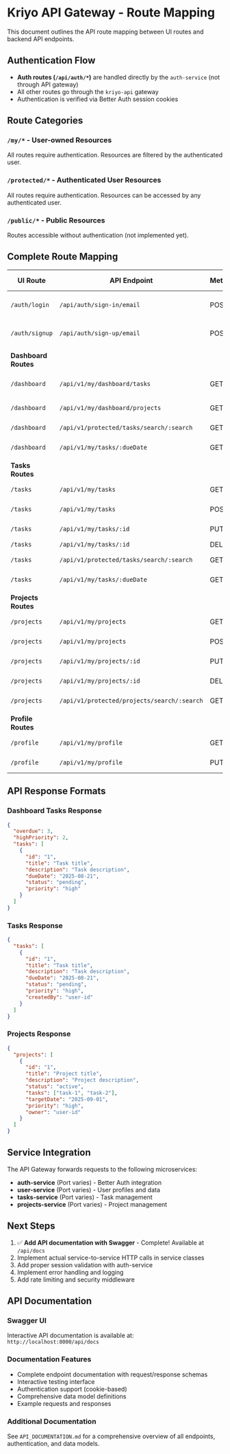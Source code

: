 # Kriyo API Gateway - Route Mapping

This document outlines the API route mapping between UI routes and backend API endpoints.

## Authentication Flow

- **Auth routes (`/api/auth/*`)** are handled directly by the `auth-service` (not through API gateway)
- All other routes go through the `kriyo-api` gateway
- Authentication is verified via Better Auth session cookies

## Route Categories

### `/my/*` - User-owned Resources

All routes require authentication. Resources are filtered by the authenticated user.

### `/protected/*` - Authenticated User Resources

All routes require authentication. Resources can be accessed by any authenticated user.

### `/public/*` - Public Resources

Routes accessible without authentication (not implemented yet).

## Complete Route Mapping

| UI Route             | API Endpoint                                | Method | Auth Level | Description             |
| -------------------- | ------------------------------------------- | ------ | ---------- | ----------------------- |
| `/auth/login`        | `/api/auth/sign-in/email`                   | POST   | Public     | Direct to auth-service  |
| `/auth/signup`       | `/api/auth/sign-up/email`                   | POST   | Public     | Direct to auth-service  |
|                      |                                             |        |            |                         |
| **Dashboard Routes** |                                             |        |            |                         |
| `/dashboard`         | `/api/v1/my/dashboard/tasks`                | GET    | My         | Dashboard tasks summary |
| `/dashboard`         | `/api/v1/my/dashboard/projects`             | GET    | My         | Dashboard projects      |
| `/dashboard`         | `/api/v1/protected/tasks/search/:search`    | GET    | Protected  | Search tasks            |
| `/dashboard`         | `/api/v1/my/tasks/:dueDate`                 | GET    | My         | Tasks by date           |
|                      |                                             |        |            |                         |
| **Tasks Routes**     |                                             |        |            |                         |
| `/tasks`             | `/api/v1/my/tasks`                          | GET    | My         | Get user's tasks        |
| `/tasks`             | `/api/v1/my/tasks`                          | POST   | My         | Create new task         |
| `/tasks`             | `/api/v1/my/tasks/:id`                      | PUT    | My         | Update task             |
| `/tasks`             | `/api/v1/my/tasks/:id`                      | DELETE | My         | Delete task             |
| `/tasks`             | `/api/v1/protected/tasks/search/:search`    | GET    | Protected  | Search tasks            |
| `/tasks`             | `/api/v1/my/tasks/:dueDate`                 | GET    | My         | Tasks by due date       |
|                      |                                             |        |            |                         |
| **Projects Routes**  |                                             |        |            |                         |
| `/projects`          | `/api/v1/my/projects`                       | GET    | My         | Get user's projects     |
| `/projects`          | `/api/v1/my/projects`                       | POST   | My         | Create new project      |
| `/projects`          | `/api/v1/my/projects/:id`                   | PUT    | My         | Update project          |
| `/projects`          | `/api/v1/my/projects/:id`                   | DELETE | My         | Delete project          |
| `/projects`          | `/api/v1/protected/projects/search/:search` | GET    | Protected  | Search projects         |
|                      |                                             |        |            |                         |
| **Profile Routes**   |                                             |        |            |                         |
| `/profile`           | `/api/v1/my/profile`                        | GET    | My         | Get user profile        |
| `/profile`           | `/api/v1/my/profile`                        | PUT    | My         | Update profile          |

## API Response Formats

### Dashboard Tasks Response

```json
{
  "overdue": 3,
  "highPriority": 2,
  "tasks": [
    {
      "id": "1",
      "title": "Task title",
      "description": "Task description",
      "dueDate": "2025-08-21",
      "status": "pending",
      "priority": "high"
    }
  ]
}
```

### Tasks Response

```json
{
  "tasks": [
    {
      "id": "1",
      "title": "Task title",
      "description": "Task description",
      "dueDate": "2025-08-21",
      "status": "pending",
      "priority": "high",
      "createdBy": "user-id"
    }
  ]
}
```

### Projects Response

```json
{
  "projects": [
    {
      "id": "1",
      "title": "Project title",
      "description": "Project description",
      "status": "active",
      "tasks": ["task-1", "task-2"],
      "targetDate": "2025-09-01",
      "priority": "high",
      "owner": "user-id"
    }
  ]
}
```

## Service Integration

The API Gateway forwards requests to the following microservices:

- **auth-service** (Port varies) - Better Auth integration
- **user-service** (Port varies) - User profiles and data
- **tasks-service** (Port varies) - Task management
- **projects-service** (Port varies) - Project management

## Next Steps

1. ✅ **Add API documentation with Swagger** - Complete! Available at `/api/docs`
2. Implement actual service-to-service HTTP calls in service classes
3. Add proper session validation with auth-service
4. Implement error handling and logging
5. Add rate limiting and security middleware

## API Documentation

### Swagger UI

Interactive API documentation is available at: `http://localhost:8000/api/docs`

### Documentation Features

- Complete endpoint documentation with request/response schemas
- Interactive testing interface
- Authentication support (cookie-based)
- Comprehensive data model definitions
- Example requests and responses

### Additional Documentation

See `API_DOCUMENTATION.md` for a comprehensive overview of all endpoints, authentication, and data models.
